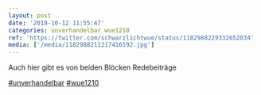 ```yaml
---
layout: post
date: '2019-10-12 11:55:47'
categories: unverhandelbar wue1210
ref: 'https://twitter.com/schwarzlichtwue/status/1182988229332652034'
media: ['/media/1182988211217416192.jpg']
---
```

Auch hier gibt es von beiden Blöcken Redebeiträge

[#unverhandelbar](/t/unverhandelbar) [#wue1210](/t/wue1210) 
